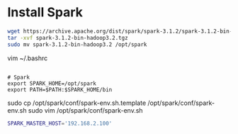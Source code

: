 
# Install Spark
```sh
wget https://archive.apache.org/dist/spark/spark-3.1.2/spark-3.1.2-bin-hadoop3.2.tgz
tar -xvf spark-3.1.2-bin-hadoop3.2.tgz 
sudo mv spark-3.1.2-bin-hadoop3.2 /opt/spark
```

vim ~/.bashrc
```bashrc

# Spark
export SPARK_HOME=/opt/spark
export PATH=$PATH:$SPARK_HOME/bin
```


sudo cp /opt/spark/conf/spark-env.sh.template /opt/spark/conf/spark-env.sh
sudo vim /opt/spark/conf/spark-env.sh
```sh
SPARK_MASTER_HOST='192.168.2.100'
```
